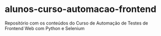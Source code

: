 # alunos-curso-automacao-frontend
Repositório com os conteúdos do Curso de Automação de Testes de Frontend Web com Python e Selenium
